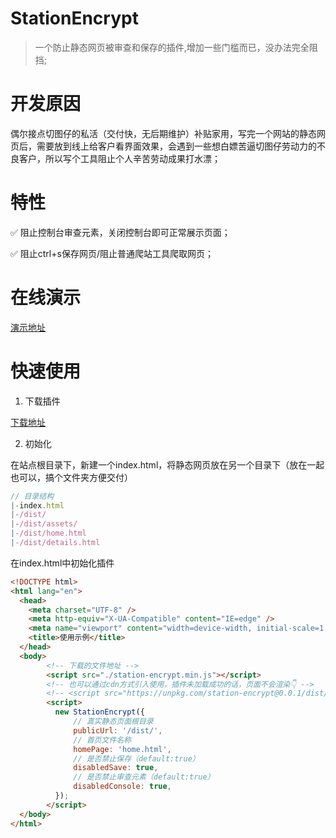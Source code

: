 # StationEncrypt

> 一个防止静态网页被审查和保存的插件,增加一些门槛而已，没办法完全阻挡;


# 开发原因

偶尔接点切图仔的私活（交付快，无后期维护）补贴家用，写完一个网站的静态网页后，需要放到线上给客户看界面效果，会遇到一些想白嫖苦逼切图仔劳动力的不良客户，所以写个工具阻止个人辛苦劳动成果打水漂；

# 特性

 ✅ 阻止控制台审查元素，关闭控制台即可正常展示页面；
  
 ✅ 阻止ctrl+s保存网页/阻止普通爬站工具爬取网页；

# 在线演示

[演示地址](https://laoxia7751.github.io/station-encrypt)


# 快速使用

1. 下载插件

[下载地址](https://unpkg.com/station-encrypt@0.0.1/dist/station-encrypt.min.js)

2. 初始化

在站点根目录下，新建一个index.html，将静态网页放在另一个目录下（放在一起也可以，搞个文件夹方便交付）

```js
// 目录结构
|-index.html          
|-/dist/ 
|-/dist/assets/        
|-/dist/home.html
|-/dist/details.html
```

在index.html中初始化插件

```html
<!DOCTYPE html>
<html lang="en">
  <head>
    <meta charset="UTF-8" />
    <meta http-equiv="X-UA-Compatible" content="IE=edge" />
    <meta name="viewport" content="width=device-width, initial-scale=1.0" />
    <title>使用示例</title>
  </head>
  <body>
        <!-- 下载的文件地址 -->
        <script src="./station-encrypt.min.js"></script>
        <!-- 也可以通过cdn方式引入使用，插件未加载成功的话，页面不会渲染👇 -->
        <!-- <script src="https://unpkg.com/station-encrypt@0.0.1/dist/station-encrypt.min.js"></script> -->
        <script>
          new StationEncrypt({
              // 真实静态页面根目录
              publicUrl: '/dist/',
              // 首页文件名称
              homePage: 'home.html',
              // 是否禁止保存（default:true）
              disabledSave: true,
              // 是否禁止审查元素（default:true）
              disabledConsole: true,
          });
        </script>
  </body>
</html>

```

  